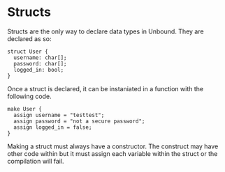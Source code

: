 # Structs

Structs are the only way to declare data types in Unbound. They are declared as so:

```
struct User {
  username: char[];
  password: char[];
  logged_in: bool;
}
```

Once a struct is declared, it can be instaniated in a function with the following code.

```
make User {
  assign username = "testtest";
  assign password = "not a secure password";
  assign logged_in = false;
}
```

Making a struct must always have a constructor. The construct may have other code within but it must assign each variable within the struct or the compilation will fail.